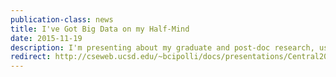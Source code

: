 ```yaml
---
publication-class: news
title: I've Got Big Data on my Half-Mind
date: 2015-11-19
description: I'm presenting about my graduate and post-doc research, using open science to understand how the two sides of the brain interact.
redirect: http://cseweb.ucsd.edu/~bcipolli/docs/presentations/Central2015/
---
```

